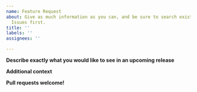 ```yaml
---
name: Feature Request
about: Give as much information as you can, and be sure to search existing
  Issues first.
title: ''
labels: ''
assignees: ''

---
```


**Describe exactly what you would like to see in an upcoming release**
<!-- Give a clear and concise description of the new feature or behaviour, and
reasons why you think it would be useful. -->

**Additional context**
<!-- Add other useful information here. -->

**Pull requests welcome!**
<!-- This is an Open Source project - please consider contributing code yourself
(please read the Contributors Manual and the Contributors Tickbox file
before starting any work though). -->
